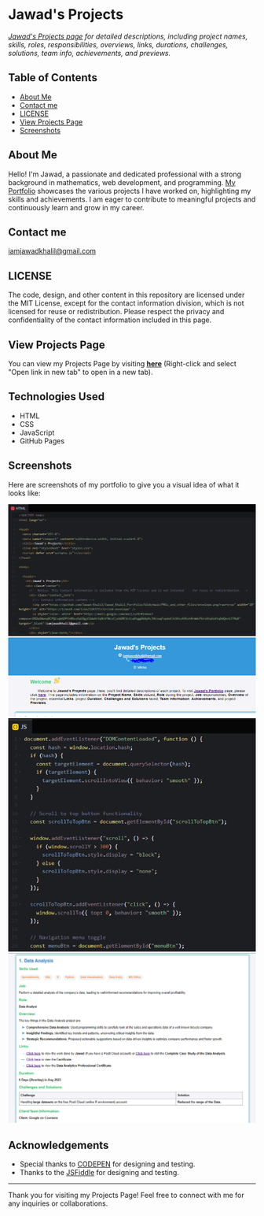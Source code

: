 
# Jawad's Projects

_[Jawad's Projects page](https://jawad-khalil.github.io/Jawad_Portfolio_Projects/) for detailed descriptions, including project names, skills, roles, responsibilities, overviews, links, durations, challenges, solutions, team info, achievements, and previews._


## Table of Contents
- [About Me](#about-me)
- [Contact me](#contact-me)
- [LICENSE](#license)
- [View Projects Page ](#view-projects-page)
- [Screenshots](#screenshots)
  
## About Me
Hello! I'm Jawad, a passionate and dedicated professional with a strong background in mathematics, web development, and programming. [My Portfolio](https://jawad-khalil.github.io/Jawad_Khalil_Portfolio/) showcases the various projects I have worked on, highlighting my skills and achievements. I am eager to contribute to meaningful projects and continuously learn and grow in my career.

## Contact me
[iamjawadkhalil@gmail.com](https://mail.google.com/mail/u/0/#inbox?compose=DXDwSWwxqRCPQCsqbGDPChBDssKqCBgjCGdwVrZqMzVTWzzCjsbGMCVztLwDtggDkXpXcJHLtwqFspdxKJxSKvzKHSzhRrmWzPGrsXtqGxVtqDdQnvGJTMqB)

## LICENSE
The code, design, and other content in this repository are licensed under the MIT License, except for the contact information division, which is not licensed for reuse or redistribution. Please respect the privacy and confidentiality of the contact information included in this page.

## View Projects Page
You can view my Projects Page by visiting [**here**](https://jawad-khalil.github.io/Jawad_Portfolio_Projects/) (Right-click and select "Open link in new tab" to open in a new tab).

## Technologies Used
- HTML
- CSS
- JavaScript
- GitHub Pages

## Screenshots
Here are  screenshots of my portfolio to give you a visual idea of what it looks like:

![Projects top HTML](https://github.com/Jawad-Khalil/Jawad_Khalil_Portfolio/blob/main/Projects/HTML,_CSS,_and_JavaScript/Projects_Page/Projects_HTML_top.PNG?raw=true)
![Projects top Preview](https://github.com/Jawad-Khalil/Jawad_Khalil_Portfolio/blob/main/Projects/HTML,_CSS,_and_JavaScript/Projects_Page/Projects_top.PNG?raw=true)
![Projects JavaScript](https://github.com/Jawad-Khalil/Jawad_Khalil_Portfolio/blob/main/Projects/HTML,_CSS,_and_JavaScript/Projects_Page/Projects_JavaScript.PNG?raw=true)
![Project 1](https://github.com/Jawad-Khalil/Jawad_Khalil_Portfolio/blob/main/Projects/HTML,_CSS,_and_JavaScript/Projects_Page/Projects_Project1.PNG?raw=true)


## Acknowledgements
- Special thanks to [CODEPEN](https://codepen.io/) for designing and testing.
- Thanks to the [JSFiddle](https://jsfiddle.net/) for designing and testing.


---

Thank you for visiting my Projects Page! Feel free to connect with me for any inquiries or collaborations.
